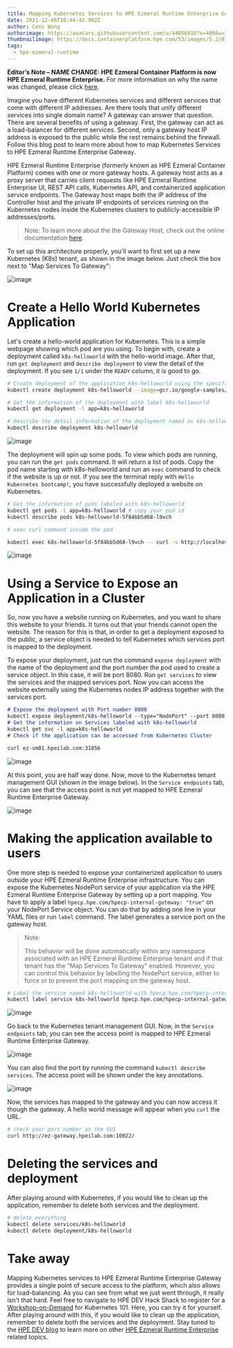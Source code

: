 ```yaml
---
title: Mapping Kubernetes Services to HPE Ezmeral Runtime Enterprise Gateway
date: 2021-12-06T10:44:42.992Z
author: Cenz Wong
authorimage: https://avatars.githubusercontent.com/u/44856918?s=400&u=37bb095377cd6b4ad21c3a7ab8b5afe185a46941&v=4
thumbnailimage: https://docs.containerplatform.hpe.com/53/images/5.2/01_unversal_concepts/gateway_hosts_logical_kubernetes.jpg
tags:
  - hpe-ezmeral-runtime
---
```

**Editor’s Note – NAME CHANGE: HPE Ezmeral Container Platform is now HPE Ezmeral Runtime Enterprise.** For more information on why the name was changed, please click [here](https://community.hpe.com/t5/HPE-Ezmeral-Uncut/HPE-Ezmeral-Container-Platform-is-now-HPE-Ezmeral-Runtime/ba-p/7151720#.YW7nOxrMKM8).

Imagine you have different Kubernetes services and different services that come with different IP addresses. Are there tools that unify different services into single domain name? A gateway can answer that question. There are several benefits of using a gateway. First, the gateway can act as a load-balancer for different services. Second, only a gateway host IP address is exposed to the public while the rest remains behind the firewall. Follow this blog post to learn more about how to map Kubernetes Services to HPE Ezmeral Runtime Enterprise Gateway.

HPE Ezmeral Runtime Enterprise (formerly known as HPE Ezmeral Container Platform) comes with one or more gateway hosts. A gateway host acts as a proxy server that carries client requests like HPE Ezmeral Runtime Enterprise UI, REST API calls, Kubernetes API, and containerized application service endpoints. The Gateway host maps both the IP address of the Controller host and the private IP endpoints of services running on the Kubernetes nodes inside the Kubernetes clusters to publicly-accessible IP addresses/ports.

> Note: To learn more about the the Gateway Host, check out the online documentation [here](https://docs.containerplatform.hpe.com/53/reference/universal-concepts/Gateway_Hosts.html#v52_gateway-hosts__logical).

To set up this architecture properly, you'll want to first set up a new Kubernetes (K8s) tenant, as shown in the image below. Just check the box next to "Map Services To Gateway":

![image](https://user-images.githubusercontent.com/72959956/138654527-77f3bf2c-f001-4fc7-88f3-d17436368dc3.png)

# Create a Hello World Kubernetes Application

Let's create a hello-world application for Kubernetes. This is a simple webpage showing which pod are you using. To begin with, create a deployment called `k8s-helloworld` with the hello-world image. After that, run `get deployment` and `describe deployment` to view the detail of the deployment. If you see `1/1` under the `READY` column, it is good to go.

```bash
# Create deployment of the application k8s-helloworld using the specific image
kubectl create deployment k8s-helloworld --image=gcr.io/google-samples/kubernetes-bootcamp:v1

# Get the information of the deployment with label k8s-helloworld
kubectl get deployment -l app=k8s-helloworld

# Describe the detail information of the deployment named as k8s-helloworld
kubectl describe deployment k8s-helloworld
```

![image](https://user-images.githubusercontent.com/72959956/138656214-73c9418f-e291-4678-b3a2-c318a318d325.png)

The deployment will spin up some pods. To view which pods are running, you can run the `get pods` command. It will return a list of pods. Copy the pod name starting with k8s-helloworld and run an `exec` command to check if the website is up or not. If you see the terminal reply with `Hello Kubernetes bootcamp!`, you have successfully deployed a website on Kubernetes.

```bash
# Get the information of pods labeled with k8s-helloworld
kubectl get pods -l app=k8s-helloworld # copy your pod id
kubectl describe pods k8s-helloworld-5f84bb5d68-l9vch 

# exec curl command inside the pod

kubectl exec k8s-helloworld-5f84bb5d68-l9vch -- curl -s http://localhost:8080
```

![image](https://user-images.githubusercontent.com/72959956/138670950-75f96e40-3bc6-4ef6-aff6-578f45b90c04.png)

# Using a Service to Expose an Application in a Cluster

So, now you have a website running on Kubernetes, and you want to share this website to your friends. It turns out that your friends cannot open the website. The reason for this is that, in order to get a deployment exposed to the public, a service object is needed to tell Kubernetes which services port is mapped to the deployment.

To expose your deployment, just run the command `expose deployment` with the name of the deployment and the port number the pod used to create a service object. In this case, it will be port 8080. Run `get services` to view the services and the mapped services port. Now you can access the website externally using the Kubernetes nodes IP address together with the services port.

```markdown
# Expose the deployment with Port number 8080
kubectl expose deployment/k8s-helloworld --type="NodePort" --port 8080
# Get the information on Services labeled with k8s-helloworld
kubectl get svc -l app=k8s-helloworld
# Check if the application can be accessed from Kubernetes Cluster

curl ez-vm01.hpeilab.com:31856
```

![image](https://user-images.githubusercontent.com/72959956/138665803-dea57cb9-1209-4b55-810a-5d564ea2b7e5.png)

At this point, you are half way done. Now, move to the Kubernetes tenant management GUI (shown in the image below). In the `Service endpoints` tab, you can see that the access point is not yet mapped to HPE Ezmeral Runtime Enterprise Gateway.

![image](https://user-images.githubusercontent.com/72959956/138668470-ce8b6846-5fb4-4494-9a90-24aa2be73456.png)

# Making the application available to users

One more step is needed to expose your containerized application to users outside your HPE Ezmeral Runtime Enterprise infrastructure. You can expose the Kubernetes NodePort service of your application via the HPE Ezmeral Runtime Enterprise Gateway by setting up a port mapping. You have to apply a label `hpecp.hpe.com/hpecp-internal-gateway: "true"` on your NodePort Service object. You can do that by adding one line in your YAML files or run `label` command. The label generates a service port on the gateway host.

> Note: 
>
> This behavior will be done automatically within any namespace associated with an HPE Ezmeral Runtime Enterprise tenant and if that tenant has the "Map Services To Gateway" enabled. However, you can control this behavior by labelling the NodePort service, either to force or to prevent the port mapping on the gateway host.

```bash
# Label the service named k8s-helloworld with hpecp.hpe.com/hpecp-internal-gateway=true
kubectl label service k8s-helloworld hpecp.hpe.com/hpecp-internal-gateway=true
```

![image](https://user-images.githubusercontent.com/72959956/138669273-fa2969b3-61f3-4bae-a2f6-66425daf0a7b.png)

Go back to the Kubernetes tenant management GUI. Now, in the `Service endpoints` tab, you can see the access point is mapped to HPE Ezmeral Runtime Enterprise Gateway. 

![image](https://user-images.githubusercontent.com/72959956/138668836-0313c1c5-e720-4575-a759-842c85d5502c.png)

You can also find the port by running the command `kubectl describe services`. The access point will be shown under the key annotations.

![image](https://user-images.githubusercontent.com/72959956/138810536-f1255048-2d91-44eb-ba33-ccc4bc52ca1e.png)

Now, the services has mapped to the gateway and you can now access it though the gateway. A hello world message will appear when you `curl` the URL.

```bash
# check your port number on the GUI
curl http://ez-gateway.hpeilab.com:10022/
```

# Deleting the services and deployment

After playing around with Kubernetes, if you would like to clean up the application, remember to delete both services and the deployment.

```bash
# delete everything
kubectl delete services/k8s-helloworld
kubectl delete deployment/k8s-helloworld
```

# Take away

Mapping Kubernetes services to HPE Ezmeral Runtime Enterprise Gateway provides a single point of secure access to the platform, which also allows for load-balancing. As you can see from what we just went through, it really isn't that hard. Feel free to navigate to HPE DEV Hack Shack to register for a [Workshop-on-Demand](https://hackshack.hpedev.io/workshop/24) for Kubernetes 101. Here, you can try it for yourself. After playing around with this, if you would like to clean up the application, remember to delete both the services and the deployment. Stay tuned to the [HPE DEV blog](https://developer.hpe.com/blog) to learn more on other [HPE Ezmeral Runtime Enterprise](https://developer.hpe.com/platform/hpe-ezmeral-runtime/home/) related topics.